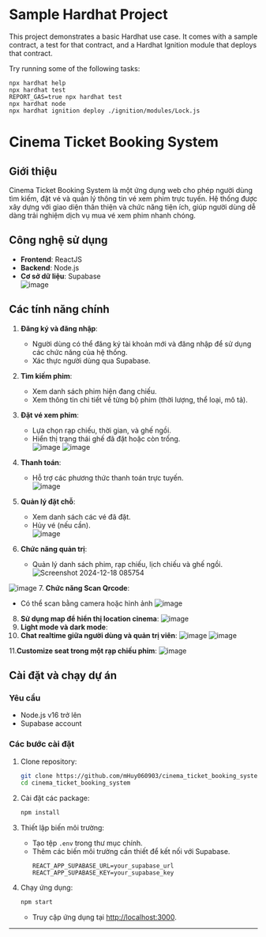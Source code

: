 # Sample Hardhat Project

This project demonstrates a basic Hardhat use case. It comes with a sample contract, a test for that contract, and a Hardhat Ignition module that deploys that contract.

Try running some of the following tasks:

```shell
npx hardhat help
npx hardhat test
REPORT_GAS=true npx hardhat test
npx hardhat node
npx hardhat ignition deploy ./ignition/modules/Lock.js
```


# Cinema Ticket Booking System  

## Giới thiệu  
Cinema Ticket Booking System là một ứng dụng web cho phép người dùng tìm kiếm, đặt vé và quản lý thông tin vé xem phim trực tuyến. Hệ thống được xây dựng với giao diện thân thiện và chức năng tiện ích, giúp người dùng dễ dàng trải nghiệm dịch vụ mua vé xem phim nhanh chóng.  

## Công nghệ sử dụng  
- **Frontend**: ReactJS  
- **Backend**: Node.js  
- **Cơ sở dữ liệu**: Supabase  
![image](https://github.com/user-attachments/assets/c2a4a01e-7a94-445b-8a00-4cb519ad5781)

## Các tính năng chính  
1. **Đăng ký và đăng nhập**:  
   - Người dùng có thể đăng ký tài khoản mới và đăng nhập để sử dụng các chức năng của hệ thống.  
   - Xác thực người dùng qua Supabase.  

2. **Tìm kiếm phim**:  
   - Xem danh sách phim hiện đang chiếu.  
   - Xem thông tin chi tiết về từng bộ phim (thời lượng, thể loại, mô tả).  

3. **Đặt vé xem phim**:  
   - Lựa chọn rạp chiếu, thời gian, và ghế ngồi.  
   - Hiển thị trạng thái ghế đã đặt hoặc còn trống.  
![image](https://github.com/user-attachments/assets/0d943480-2bb9-4b16-bc41-c849487525de)
![image](https://github.com/user-attachments/assets/56b617bc-dcba-49a2-9302-24e671b9adde)

4. **Thanh toán**:  
   - Hỗ trợ các phương thức thanh toán trực tuyến.  
![image](https://github.com/user-attachments/assets/25c6738e-9e3f-4102-9f70-7ad9617a16b7)

5. **Quản lý đặt chỗ**:  
   - Xem danh sách các vé đã đặt.  
   - Hủy vé (nếu cần).  
![image](https://github.com/user-attachments/assets/a18526b1-d43a-4e58-8ddb-fcc2bb775875)

6. **Chức năng quản trị**:  
   - Quản lý danh sách phim, rạp chiếu, lịch chiếu và ghế ngồi.
![Screenshot 2024-12-18 085754](https://github.com/user-attachments/assets/d5f5b92c-2a9e-48a3-9494-b8336f1df469)

![image](https://github.com/user-attachments/assets/85c7463b-76df-4f02-976f-af4ecd85a306)
7. **Chức năng Scan Qrcode**: 
- Có thể scan bằng camera hoặc hình ảnh
![image](https://github.com/user-attachments/assets/e5d14b9c-dce8-4417-9f6c-ad1271bd1be2)
8. **Sử dụng map để hiển thị location cinema**: 
![image](https://github.com/user-attachments/assets/679e5be1-6031-4c0c-ae2e-48b22f5a322a)
9. **Light mode và dark mode**:
10. **Chat realtime giữa người dùng và quản trị viên**:
  ![image](https://github.com/user-attachments/assets/8cb5f720-0e7b-457d-8dbd-11bd186af3df)
![image](https://github.com/user-attachments/assets/6530d168-1e3f-4299-8cc4-720e641ef854)

11.**Customize seat trong một rạp chiếu phim**:
  ![image](https://github.com/user-attachments/assets/0fbca188-ac31-414c-9a28-aa3409cd1b86)

## Cài đặt và chạy dự án  

### Yêu cầu  
- Node.js v16 trở lên  
- Supabase account  

### Các bước cài đặt  
1. Clone repository:  
   ```bash  
   git clone https://github.com/mHuy060903/cinema_ticket_booking_system.git  
   cd cinema_ticket_booking_system  
   ```  

2. Cài đặt các package:  
   ```bash  
   npm install  
   ```  

3. Thiết lập biến môi trường:  
   - Tạo tệp `.env` trong thư mục chính.  
   - Thêm các biến môi trường cần thiết để kết nối với Supabase.  
     ```env  
     REACT_APP_SUPABASE_URL=your_supabase_url  
     REACT_APP_SUPABASE_KEY=your_supabase_key  
     ```  

4. Chạy ứng dụng:  
   ```bash  
   npm start  
   ```  
   - Truy cập ứng dụng tại [http://localhost:3000](http://localhost:3000).  



---  

